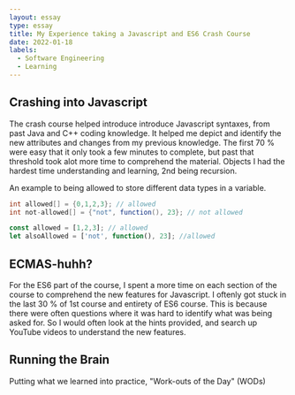 ```yaml
---
layout: essay
type: essay
title: My Experience taking a Javascript and ES6 Crash Course 
date: 2022-01-18
labels:
  - Software Engineering
  - Learning
---
```

## Crashing into Javascript
The crash course helped introduce introduce Javascript syntaxes, from past Java and C++ coding knowledge. It helped me depict and identify the new attributes and changes from my previous knowledge. The first 70 % were easy that it only took a few minutes to complete, but past that threshold took alot more time to comprehend the material. Objects I had the hardest time understanding and learning, 2nd being recursion.

An example to being allowed to store different data types in a variable. 
```java
int allowed[] = {0,1,2,3}; // allowed
int not-allowed[] = {"not", function(), 23}; // not allowed
```
```javascript
const allowed = [1,2,3]; // allowed
let alsoAllowed = ['not', function(), 23]; //allowed
```

## ECMAS-huhh?
For the ES6 part of the course, I spent a more time on each section of the course to comprehend the new features for Javascript. I oftenly got stuck in the last 30 % of 1st course and entirety of ES6 course. This is because there were often questions where it was hard to identify what was being asked for. So I would often look at the hints provided, and search up YouTube videos to understand the new features.

## Running the Brain
Putting what we learned into practice, "Work-outs of the Day" (WODs) 
